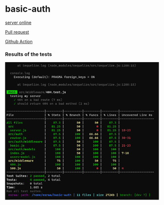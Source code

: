 # basic-auth
[server online](https://esraa-basic-auth.onrender.com/)

[Pull request](https://github.com/esraaobeido/api-server/pull/3)

[Github Action](https://github.com/esraaobeido/basic-auth/actions)

### Results of the tests

![image](./lab6-test.png)